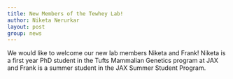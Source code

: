 ```yaml
---
title: New Members of the Tewhey Lab!
author: Niketa Nerurkar
layout: post
group: news
---
```


We would like to welcome our new lab members Niketa and Frank! Niketa is a first year PhD student in the Tufts Mammalian Genetics program at JAX and Frank is a summer student in the JAX Summer Student Program.  